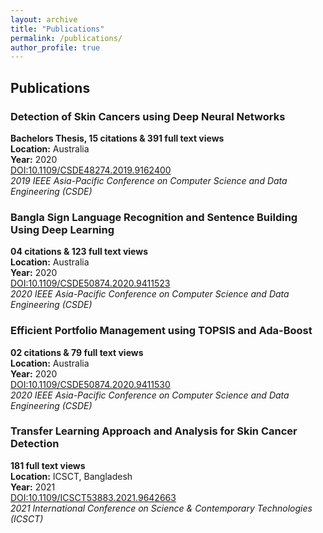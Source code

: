 ```yaml
---
layout: archive
title: "Publications"
permalink: /publications/
author_profile: true
---
```


<script src="https://bibbase.org/show?bib=https%3A%2F%2Fbibbase.org%2Fnetwork%2Ffiles%2FwPBkjBwNwf5drL5Nc&commas=true&jsonp=1"></script>

## Publications

### Detection of Skin Cancers using Deep Neural Networks
**Bachelors Thesis, 15 citations & 391 full text views**  
**Location:** Australia  
**Year:** 2020  
[DOI:10.1109/CSDE48274.2019.9162400](https://ieeexplore.ieee.org/document/9162400/LaTeX/Hyperlinks)  
*2019 IEEE Asia-Pacific Conference on Computer Science and Data Engineering (CSDE)*

### Bangla Sign Language Recognition and Sentence Building Using Deep Learning
**04 citations & 123 full text views**  
**Location:** Australia  
**Year:** 2020  
[DOI:10.1109/CSDE50874.2020.9411523](https://ieeexplore.ieee.org/document/9411523/LaTeX/Hyperlinks)  
*2020 IEEE Asia-Pacific Conference on Computer Science and Data Engineering (CSDE)*

### Efficient Portfolio Management using TOPSIS and Ada-Boost
**02 citations & 79 full text views**  
**Location:** Australia  
**Year:** 2020  
[DOI:10.1109/CSDE50874.2020.9411530](https://ieeexplore.ieee.org/document/9411530/LaTeX/Hyperlinks)  
*2020 IEEE Asia-Pacific Conference on Computer Science and Data Engineering (CSDE)*

### Transfer Learning Approach and Analysis for Skin Cancer Detection
**181 full text views**  
**Location:** ICSCT, Bangladesh  
**Year:** 2021  
[DOI:10.1109/ICSCT53883.2021.9642663](https://ieeexplore.ieee.org/document/9411530/LaTeX/Hyperlinks)  
*2021 International Conference on Science & Contemporary Technologies (ICSCT)*


